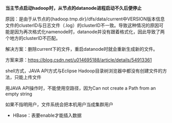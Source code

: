 **当主节点启动hadoop时，从节点的datanode进程启动不久后便停止**

原因：是由于从节点的{hadoop.tmp.dir}/dfs/data/current中VERSION版本信息文件的clusterID与日志文件（.log）的clusterID不一致。导致这种情况的原因可能是因为再次格式化namenode时，datanode并没有跟着格式化，因此导致了两个地方的clusterID不匹配。

解决方案：删除current下的文件，重启datanode时就会重新生成新的文件。

方案来源：https://blog.csdn.net/u014695188/article/details/54913361



shell方式，JAVA API方式与Eclipse Hadoop目录树浏览器中都没有创建文件的方法，只能上传文件

用JAVA API操作时，不能使用空路径，因为Can not create a Path from an empty string

如果不指明用户，文件系统会把本机用户当成集群用户

- HBase：表要enable才能插入数据
